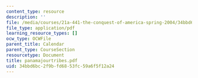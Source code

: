 ```yaml
---
content_type: resource
description: ''
file: /media/courses/21a-441-the-conquest-of-america-spring-2004/34bbd6bc2f9bfd6853fc59a6f5f12a24_panamajourtribes.pdf
file_type: application/pdf
learning_resource_types: []
ocw_type: OCWFile
parent_title: Calendar
parent_type: CourseSection
resourcetype: Document
title: panamajourtribes.pdf
uid: 34bbd6bc-2f9b-fd68-53fc-59a6f5f12a24
---
```

